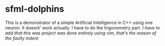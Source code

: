# sfml-dolphins

This is a demonstrator of a simple Artificial Intelligence in C++ using one neuron.
It doesnt' work actually. I have to do the trigonometry part.
*I have to add that this was project was done entirely using vim, that's the reason of the faulty indent*
